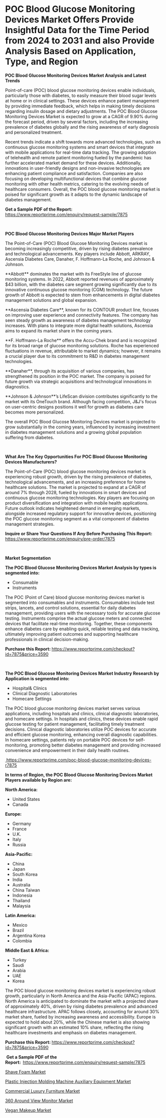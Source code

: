 <p><h1>POC Blood Glucose Monitoring Devices Market Offers Provide Insightful Data for the Time Period from 2024 to 2031 and also Provide Analysis Based on Application, Type, and Region</h1></p><p><strong>POC Blood Glucose Monitoring Devices Market Analysis and Latest Trends</strong></p>
<p><p>Point-of-care (POC) blood glucose monitoring devices enable individuals, particularly those with diabetes, to easily measure their blood sugar levels at home or in clinical settings. These devices enhance patient management by providing immediate feedback, which helps in making timely decisions regarding insulin dosage and dietary adjustments. The POC Blood Glucose Monitoring Devices Market is expected to grow at a CAGR of 9.90% during the forecast period, driven by several factors, including the increasing prevalence of diabetes globally and the rising awareness of early diagnosis and personalized treatment.</p><p>Recent trends indicate a shift towards more advanced technologies, such as continuous glucose monitoring systems and smart devices that integrate with mobile applications for real-time data tracking. The growing adoption of telehealth and remote patient monitoring fueled by the pandemic has further accelerated market demand for these devices. Additionally, innovations in user-friendly designs and non-invasive technologies are enhancing patient compliance and satisfaction. Companies are also focusing on developing multifunctional devices that combine glucose monitoring with other health metrics, catering to the evolving needs of healthcare consumers. Overall, the POC blood glucose monitoring market is poised for significant growth as it adapts to the dynamic landscape of diabetes management.</p></p>
<p><strong>Get a Sample PDF of the Report:&nbsp;</strong> <a href="https://www.reportprime.com/enquiry/request-sample/7875?utm_campaign=1102&utm_medium=2&utm_source=Github&utm_content=ia&utm_term=26112024&utm_id=poc-blood-glucose-monitoring-devices">https://www.reportprime.com/enquiry/request-sample/7875</a></p>
<p>&nbsp;</p>
<p><strong>POC Blood Glucose Monitoring Devices Major Market Players</strong></p>
<p><p>The Point-of-Care (POC) Blood Glucose Monitoring Devices market is becoming increasingly competitive, driven by rising diabetes prevalence and technological advancements. Key players include Abbott, ARKRAY, Ascensia Diabetes Care, Danaher, F. Hoffmann-La Roche, and Johnson & Johnson.</p><p>**Abbott** dominates the market with its FreeStyle line of glucose monitoring systems. In 2022, Abbott reported revenues of approximately $43 billion, with the diabetes care segment growing significantly due to its innovative continuous glucose monitoring (CGM) technology. The future growth of Abbott is expected to stem from enhancements in digital diabetes management solutions and global expansion.</p><p>**Ascensia Diabetes Care**, known for its CONTOUR product line, focuses on improving user experience and connectivity features. The company has seen steady growth as awareness of diabetes management technology increases. With plans to integrate more digital health solutions, Ascensia aims to expand its market share in the coming years.</p><p>**F. Hoffmann-La Roche** offers the Accu-Chek brand and is recognized for its broad range of glucose monitoring solutions. Roche has experienced fluctuations in revenue, attributable to market dynamics; however, it remains a crucial player due to its commitment to R&D in diabetes management technologies.</p><p>**Danaher**, through its acquisition of various companies, has strengthened its position in the POC market. The company is poised for future growth via strategic acquisitions and technological innovations in diagnostics.</p><p>**Johnson & Johnson**’s LifeScan division contributes significantly to the market with its OneTouch brand. Although facing competition, J&J's focus on user-centric designs positions it well for growth as diabetes care becomes more personalized.</p><p>The overall POC Blood Glucose Monitoring Devices market is projected to grow substantially in the coming years, influenced by increasing investment in diabetes management solutions and a growing global population suffering from diabetes.</p></p>
<p>&nbsp;</p>
<p><strong>What Are The Key Opportunities For POC Blood Glucose Monitoring Devices Manufacturers?</strong></p>
<p><p>The Point-of-Care (POC) blood glucose monitoring devices market is experiencing robust growth, driven by the rising prevalence of diabetes, technological advancements, and an increasing preference for home healthcare solutions. The market is projected to expand at a CAGR of around 7% through 2028, fueled by innovations in smart devices and continuous glucose monitoring technologies. Key players are focusing on product diversification and integration with mobile health applications. Future outlook indicates heightened demand in emerging markets, alongside increased regulatory support for innovative devices, positioning the POC glucose monitoring segment as a vital component of diabetes management strategies.</p></p>
<p><strong>Inquire or Share Your Questions If Any Before Purchasing This Report:</strong> <a href="https://www.reportprime.com/enquiry/pre-order/7875?utm_campaign=1102&utm_medium=2&utm_source=Github&utm_content=ia&utm_term=26112024&utm_id=poc-blood-glucose-monitoring-devices">https://www.reportprime.com/enquiry/pre-order/7875</a></p>
<p>&nbsp;</p>
<p><strong>Market Segmentation</strong></p>
<p><strong>The POC Blood Glucose Monitoring Devices Market Analysis by types is segmented into:</strong></p>
<p><ul><li>Consumable</li><li>Instruments</li></ul></p>
<p><p>The POC (Point of Care) blood glucose monitoring devices market is segmented into consumables and instruments. Consumables include test strips, lancets, and control solutions, essential for daily diabetes management, providing users with the necessary tools for accurate glucose testing. Instruments comprise the actual glucose meters and connected devices that facilitate real-time monitoring. Together, these components enhance diabetes care by enabling quick, reliable testing and data tracking, ultimately improving patient outcomes and supporting healthcare professionals in clinical decision-making.</p></p>
<p><strong>Purchase this Report:&nbsp;</strong><a href="https://www.reportprime.com/checkout?id=7875&price=3590&utm_campaign=1102&utm_medium=2&utm_source=Github&utm_content=ia&utm_term=26112024&utm_id=poc-blood-glucose-monitoring-devices">https://www.reportprime.com/checkout?id=7875&price=3590</a></p>
<p>&nbsp;</p>
<p><strong>The POC Blood Glucose Monitoring Devices Market Industry Research by Application is segmented into:</strong></p>
<p><ul><li>Hospital& Clinics</li><li>Clinical Diagnostic Laboratories</li><li>Homecare Settings</li></ul></p>
<p><p>The POC blood glucose monitoring devices market serves various applications, including hospitals and clinics, clinical diagnostic laboratories, and homecare settings. In hospitals and clinics, these devices enable rapid glucose testing for patient management, facilitating timely treatment decisions. Clinical diagnostic laboratories utilize POC devices for accurate and efficient glucose monitoring, enhancing overall diagnostic capabilities. In homecare settings, patients rely on portable POC devices for self-monitoring, promoting better diabetes management and providing increased convenience and empowerment in their daily health routines.</p></p>
<p><a href="https://www.reportprime.com/poc-blood-glucose-monitoring-devices-r7875?utm_campaign=1102&utm_medium=2&utm_source=Github&utm_content=ia&utm_term=26112024&utm_id=poc-blood-glucose-monitoring-devices">&nbsp;https://www.reportprime.com/poc-blood-glucose-monitoring-devices-r7875</a></p>
<p><strong>In terms of Region, the POC Blood Glucose Monitoring Devices Market Players available by Region are:</strong></p>
<p>
    <p> <strong> North America: </strong>
        <ul>
            <li>United States</li>
            <li>Canada</li>
        </ul>
        </p> 
    <p> <strong> Europe: </strong>
        <ul>
            <li>Germany</li>
            <li>France</li>
            <li>U.K.</li>
            <li>Italy</li>
            <li>Russia</li>
        </ul>
        </p> 
    <p> <strong> Asia-Pacific: </strong>
        <ul>
            <li>China</li>
            <li>Japan</li>
            <li>South Korea</li>
            <li>India</li>
            <li>Australia</li>
            <li>China Taiwan</li>
            <li>Indonesia</li>
            <li>Thailand</li>
            <li>Malaysia</li>
        </ul>
        </p> 
    <p> <strong> Latin America: </strong>
        <ul>
            <li>Mexico</li>
            <li>Brazil</li>
            <li>Argentina Korea</li>
            <li>Colombia</li>
        </ul>
        </p> 
    <p> <strong> Middle East & Africa: </strong>
        <ul>
            <li>Turkey</li>
            <li>Saudi</li>
            <li>Arabia</li>
            <li>UAE</li>
            <li>Korea</li>
        </ul>
    </p>
    </p>
<p><p>The POC blood glucose monitoring devices market is experiencing robust growth, particularly in North America and the Asia-Pacific (APAC) regions. North America is anticipated to dominate the market with a projected share of approximately 40%, driven by rising diabetes prevalence and advanced healthcare infrastructure. APAC follows closely, accounting for around 30% market share, fueled by increasing awareness and accessibility. Europe is expected to hold about 20%, while the Chinese market is also showing significant growth with an estimated 10% share, reflecting the rising healthcare investments and emphasis on diabetes management.</p></p>
<p><strong>Purchase this Report: </strong><a href="https://www.reportprime.com/checkout?id=7875&price=3590&utm_campaign=1102&utm_medium=2&utm_source=Github&utm_content=ia&utm_term=26112024&utm_id=poc-blood-glucose-monitoring-devices">https://www.reportprime.com/checkout?id=7875&price=3590</a></p>
<p>&nbsp;<strong>Get a Sample PDF of the Report:&nbsp;&nbsp;</strong><a href="https://www.reportprime.com/enquiry/request-sample/7875?utm_campaign=1102&utm_medium=2&utm_source=Github&utm_content=ia&utm_term=26112024&utm_id=poc-blood-glucose-monitoring-devices">https://www.reportprime.com/enquiry/request-sample/7875</a></p>
<p><strong></strong></p>
<p><p><a href="https://www.linkedin.com/pulse/global-shave-foam-market-sector2024-2031-metrics-strategic-insights-nwkce?utm_campaign=1102&utm_medium=2&utm_source=Github&utm_content=ia&utm_term=26112024&utm_id=poc-blood-glucose-monitoring-devices">Shave Foam Market</a></p><p><a href="https://issuu.com/reportprime-2/docs/plastic-injection-molding-machine-a_89c005b1f277f1?utm_campaign=1102&utm_medium=2&utm_source=Github&utm_content=ia&utm_term=26112024&utm_id=poc-blood-glucose-monitoring-devices">Plastic Injection Molding Machine Auxiliary Equipment Market</a></p><p><a href="https://issuu.com/reportprime-2/docs/commercial-luxury-furniture-market-_91397d7b84b432?utm_campaign=1102&utm_medium=2&utm_source=Github&utm_content=ia&utm_term=26112024&utm_id=poc-blood-glucose-monitoring-devices">Commercial Luxury Furniture Market</a></p><p><a href="https://www.linkedin.com/pulse/360-around-view-monitor-market-global-share-ranking-overall-tduwe?utm_campaign=1102&utm_medium=2&utm_source=Github&utm_content=ia&utm_term=26112024&utm_id=poc-blood-glucose-monitoring-devices">360 Around View Monitor Market</a></p><p><a href="https://www.linkedin.com/pulse/future-innovation-global-vegan-makeup-market-growth-opportunities-3bsie?utm_campaign=1102&utm_medium=2&utm_source=Github&utm_content=ia&utm_term=26112024&utm_id=poc-blood-glucose-monitoring-devices">Vegan Makeup Market</a></p></p>
